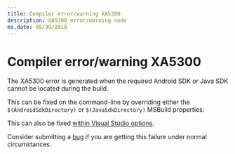 ```yaml
---
title: Compiler error/warning XA5300
description: XA5300 error/warning code
ms.date: 08/30/2018
---
```

# Compiler error/warning XA5300

The XA5300 error is generated when the required Android SDK or Java SDK cannot
be located during the build.

This can be fixed on the command-line by overriding either the
`$(AndroidSdkDirectory)` or `$(JavaSdkDirectory)` MSBuild properties:

This can also be fixed [within Visual Studio options][vs-sdk].

Consider submitting a [bug][bug] if you are getting this failure under
normal circumstances.

[vs-sdk]: https://docs.microsoft.com/en-us/xamarin/android/troubleshooting/questions/android-sdk-location?tabs=vswin
[bug]: https://github.com/xamarin/xamarin-android/wiki/Submitting-Bugs,-Feature-Requests,-and-Pull-Requests
